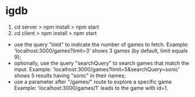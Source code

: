 # igdb
1. cd server > npm install > npm start
2. cd client > npm install > npm start

+ use the query "limit" to indicate the number of games to fetch.
  Example: 'localhost:3000/games?limit=3' shows 3 games (by default, limit equals 9);
+ optionally, use the query "searchQuery" to search games that match the input.
  Example: 'localhost:3000/games?limit=5&searchQuery=sonic' shows 5 results having "sonic" in their names;
+ use a parameter after "/games/" route to explore a specific game
  Example: 'localhost:3000/games/1' leads to the game with id=1.
